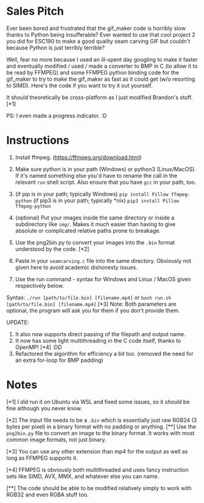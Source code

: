 Sales Pitch
====
Ever been bored and frustrated that the gif_maker code is horribly slow thanks to Python being insufferable? Ever wanted to use that cool project 2 you did for ESC190 to make a good quality seam carving GIF but couldn't because Python is just terribly terrible?

Well, fear no more because I used an ill-spent day googling to make it faster and eventually modified / used / made a converter to BMP in C (to allow it to be read by FFMPEG) and some FFMPEG python binding code for the gif_maker to try to make the gif_maker as fast as it could get (w/o resorting to SIMD). Here's the code if you want to try it out yourself.

It should theoretically be cross-platform as I just modified Brandon's stuff. [*1]

PS: I even made a progress indicator. :D

Instructions
====
1. Install ffmpeg. (https://ffmpeg.org/download.html)

2. Make sure python is in your path (Windows) or python3 (Linux/MacOS). If it's named something else you'd have to rename the call in the relevant `run` shell script. Also ensure that you have `gcc` in your path, too.

3. (if pip is in your path; typically Windows) `pip install Pillow ffmpeg-python`
(if pip3 is in your path; typically *nix) `pip3 install Pillow ffmpeg-python`

4. (optional) Put your images inside the same directory or inside a subdirectory like `img/`. Makes it much easier than having to give absolute or complicated relative paths prone to breakage.

5. Use the png2bin.py to convert your images into the `.bin` format understood by the code. [*2]

6. Paste in your `seamcarving.c` file into the same directory. Obviously not given here to avoid academic dishonesty issues.

7. Use the run command - syntax for Windows and Linux / MacOS given respectively below.

Syntax: `./run [path/to/file.bin] [filename.mp4]` or `bash run.sh [path/to/file.bin] [filename.mp4]` [*3]
Note: Both parameters are optional, the program will ask you for them if you don't provide them.

UPDATE:
1. It also now supports direct passing of the filepath and output name.
2. It now has some light multithreading in the C code itself, thanks to OpenMP! [*4] :DD
3. Refactored the algorithm for efficiency a bit too. (removed the need for an extra for-loop for BMP padding)

Notes
====
[*1] I *did* run it on Ubuntu via WSL and fixed some issues, so it *should* be fine although you never know.

[*2] The input file needs to be a `.bin` which is essentially just raw RGB24 (3 bytes per pixel) in a binary format with no padding or anything. [**] Use the `png2bin.py` file to convert an image to the binary format. It works with most common image formats, not just binary.

[*3] You can use any other extension than mp4 for the output as well as long as FFMPEG supports it.

[*4] FFMPEG is obviously both multithreaded and uses fancy instruction sets like SIMD, AVX, MMX, and whatever else you can name.

[**] The code should be able to be modified relatively simply to work with RGB32 and even RGBA stuff too.
